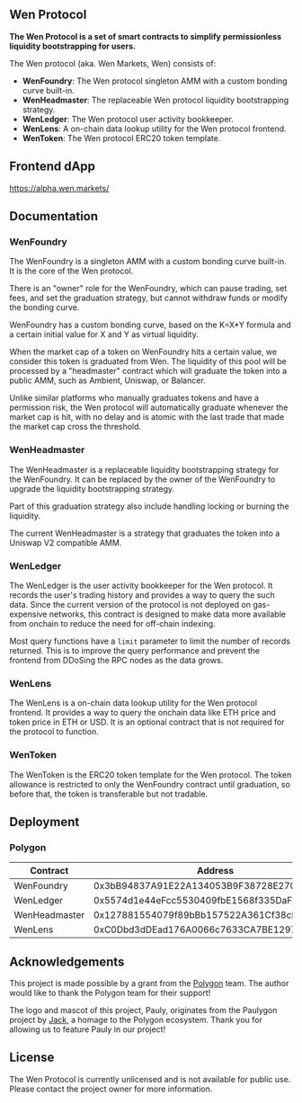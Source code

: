 ## Wen Protocol

**The Wen Protocol is a set of smart contracts to simplify permissionless liquidity bootstrapping for users.**

The Wen protocol (aka. Wen Markets, Wen) consists of:

- **WenFoundry**: The Wen protocol singleton AMM with a custom bonding curve built-in.
- **WenHeadmaster**: The replaceable Wen protocol liquidity bootstrapping strategy.
- **WenLedger**: The Wen protocol user activity bookkeeper.
- **WenLens**: A on-chain data lookup utility for the Wen protocol frontend.
- **WenToken**: The Wen protocol ERC20 token template.

## Frontend dApp

https://alpha.wen.markets/

## Documentation

### WenFoundry

The WenFoundry is a singleton AMM with a custom bonding curve built-in. It is the core of the Wen protocol.

There is an "owner" role for the WenFoundry, which can pause trading, set fees, and set the graduation strategy, but cannot withdraw funds or modify the bonding curve.

WenFoundry has a custom bonding curve, based on the K=X\*Y formula and a certain initial value for X and Y as virtual liquidity.

When the market cap of a token on WenFoundry hits a certain value, we consider this token is graduated from Wen. The liquidity of this pool will be processed by a "headmaster" contract which will graduate the token into a public AMM, such as Ambient, Uniswap, or Balancer.

Unlike similar platforms who manually graduates tokens and have a permission risk, the Wen protocol will automatically graduate whenever the market cap is hit, with no delay and is atomic with the last trade that made the market cap cross the threshold.

### WenHeadmaster

The WenHeadmaster is a replaceable liquidity bootstrapping strategy for the WenFoundry. It can be replaced by the owner of the WenFoundry to upgrade the liquidity bootstrapping strategy.

Part of this graduation strategy also include handling locking or burning the liquidity.

The current WenHeadmaster is a strategy that graduates the token into a Uniswap V2 compatible AMM.

### WenLedger

The WenLedger is the user activity bookkeeper for the Wen protocol. It records the user's trading history and provides a way to query the such data. Since the current version of the protocol is not deployed on gas-expensive networks, this contract is designed to make data more available from onchain to reduce the need for off-chain indexing.

Most query functions have a `limit` parameter to limit the number of records returned. This is to improve the query performance and prevent the frontend from DDoSing the RPC nodes as the data grows.

### WenLens

The WenLens is a on-chain data lookup utility for the Wen protocol frontend. It provides a way to query the onchain data like ETH price and token price in ETH or USD. It is an optional contract that is not required for the protocol to function.

### WenToken

The WenToken is the ERC20 token template for the Wen protocol. The token allowance is restricted to only the WenFoundry contract until graduation, so before that, the token is transferable but not tradable.

## Deployment

### Polygon

| Contract      | Address                                    |
| ------------- | ------------------------------------------ |
| WenFoundry    | 0x3bB94837A91E22A134053B9F38728E27055ec3d1 |
| WenLedger     | 0x5574d1e44eFcc5530409fbE1568f335DaF83951c |
| WenHeadmaster | 0x127881554079f89bBb157522A361Cf38cEB96Bf4 |
| WenLens       | 0xC0Dbd3dDEad176A0066c7633CA7BE12973Da75Ca |

## Acknowledgements

This project is made possible by a grant from the [Polygon](https://polygon.technology/) team. The author would like to thank the Polygon team for their support!

The logo and mascot of this project, Pauly, originates from the Paulygon project by [Jack](https://x.com/jackmelnick_), a homage to the Polygon ecosystem. Thank you for allowing us to feature Pauly in our project!

## License

The Wen Protocol is currently unlicensed and is not available for public use. Please contact the project owner for more information.
